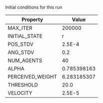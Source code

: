 Initial conditions for this run

| Property     | Value     |
|--------------|-----------|
|MAX_ITER|200000|
|INITIAL_STATE|r|
|POS_STDV|2.5E-4|
|ANG_STDV|0.2|
|NUM_AGENTS|40|
|ALPHA| 0.785398163|
|PERCEIVED_WEIGHT|6.283185307|
|THRESHOLD|20.0|
|VELOCITY|2.5E-5|